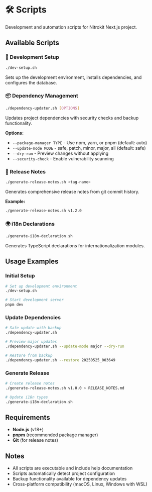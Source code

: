 # 🛠️ Scripts

Development and automation scripts for Nitrokit Next.js project.

## Available Scripts

### 🚀 Development Setup

```bash
./dev-setup.sh
```

Sets up the development environment, installs dependencies, and configures the database.

### 📦 Dependency Management

```bash
./dependency-updater.sh [OPTIONS]
```

Updates project dependencies with security checks and backup functionality.

**Options:**

- `--package-manager TYPE` - Use npm, yarn, or pnpm (default: auto)
- `--update-mode MODE` - safe, patch, minor, major, all (default: safe)
- `--dry-run` - Preview changes without applying
- `--security-check` - Enable vulnerability scanning

### 📝 Release Notes

```bash
./generate-release-notes.sh <tag-name>
```

Generates comprehensive release notes from git commit history.

**Example:**

```bash
./generate-release-notes.sh v1.2.0
```

### 🌍 i18n Declarations

```bash
./generate-i18n-declaration.sh
```

Generates TypeScript declarations for internationalization modules.

## Usage Examples

### Initial Setup

```bash
# Set up development environment
./dev-setup.sh

# Start development server
pnpm dev
```

### Update Dependencies

```bash
# Safe update with backup
./dependency-updater.sh

# Preview major updates
./dependency-updater.sh --update-mode major --dry-run

# Restore from backup
./dependency-updater.sh --restore 20250525_003649
```

### Generate Release

```bash
# Create release notes
./generate-release-notes.sh v1.0.0 > RELEASE_NOTES.md

# Update i18n types
./generate-i18n-declaration.sh
```

## Requirements

- **Node.js** (v18+)
- **pnpm** (recommended package manager)
- **Git** (for release notes)

## Notes

- All scripts are executable and include help documentation
- Scripts automatically detect project configuration
- Backup functionality available for dependency updates
- Cross-platform compatibility (macOS, Linux, Windows with WSL)
